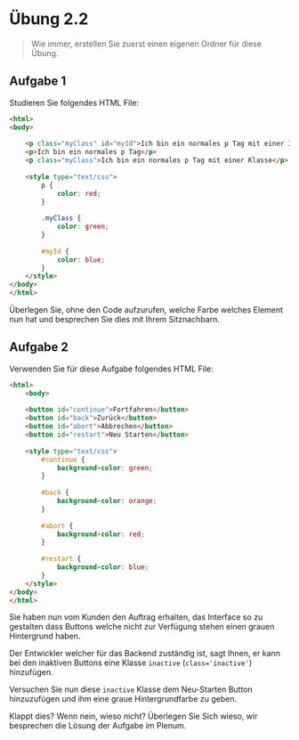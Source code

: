 # Übung 2.2 #

> Wie immer, erstellen Sie zuerst einen eigenen Ordner für diese Übung.

## Aufgabe 1 ##

Studieren Sie folgendes HTML File:

```html
<html>
<body>
    
    <p class="myClass" id="myId">Ich bin ein normales p Tag mit einer ID und Klasse</p>
    <p>Ich bin ein normales p Tag</p>
    <p class="myClass">Ich bin ein normales p Tag mit einer Klasse</p>
    
    <style type="text/css">
        p {
            color: red;
        }
    
        .myClass {
            color: green;
        }
    
        #myId {
            color: blue;
        }
    </style>
</body>
</html>
```

Überlegen Sie, ohne den Code aufzurufen, welche Farbe welches Element nun hat und besprechen
Sie dies mit Ihrem Sitznachbarn.

## Aufgabe 2 ##

Verwenden Sie für diese Aufgabe folgendes HTML File:

```html
<html>
    <body>
    
    <button id="continue">Fortfahren</button>
    <button id="back">Zurück</button>
    <button id="abort">Abbrechen</button>
    <button id="restart">Neu Starten</button>
    
    <style type="text/css">
        #continue {
            background-color: green;
        }
    
        #back {
            background-color: orange;
        }
    
        #abort {
            background-color: red;
        }
    
        #restart {
            background-color: blue;
        }
    </style>
</body>
</html>
```

Sie haben nun vom Kunden den Auftrag erhalten, das Interface so zu gestalten dass Buttons
welche nicht zur Verfügung stehen einen grauen Hintergrund haben.

Der Entwickler welcher für das Backend zuständig ist, sagt Ihnen, er kann bei den inaktiven
Buttons eine Klasse `inactive` (`class='inactive'`) hinzufügen.

Versuchen Sie nun diese `inactive` Klasse dem Neu-Starten Button hinzuzufügen und ihm eine
graue Hintergrundfarbe zu geben.

Klappt dies? Wenn nein, wieso nicht? Überlegen Sie Sich wieso, wir besprechen die Lösung
der Aufgabe im Plenum.